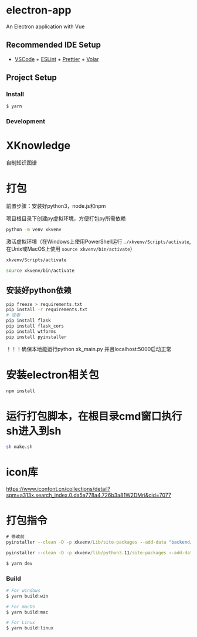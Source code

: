 # electron-app

An Electron application with Vue

## Recommended IDE Setup

- [VSCode](https://code.visualstudio.com/) + [ESLint](https://marketplace.visualstudio.com/items?itemName=dbaeumer.vscode-eslint) + [Prettier](https://marketplace.visualstudio.com/items?itemName=esbenp.prettier-vscode) + [Volar](https://marketplace.visualstudio.com/items?itemName=Vue.volar)

## Project Setup

### Install

```bash
$ yarn
```

### Development
# XKnowledge

自制知识图谱

# 打包

前置步骤：安装好python3，node.js和npm

项目根目录下创建py虚拟环境，方便打包py所需依赖

```bash
python -m venv xkvenv
```

激活虚拟环境（在Windows上使用PowerShell运行 `./xkvenv/Scripts/activate`, 在Unix或MacOS上使用 `source xkvenv/bin/activate`）

```bash
xkvenv/Scripts/activate
```
```bash
source xkvenv/bin/activate
```

## 安装好python依赖

```bash
pip freeze > requirements.txt
pip install -r requirements.txt
# 或者
pip install flask
pip install flask_cors
pip install wtforms
pip install pyinstaller
```

！！！确保本地能运行python xk_main.py 并且localhost:5000启动正常


# 安装electron相关包

```bash
npm install
```

# 运行打包脚本，在根目录cmd窗口执行sh进入到sh

```bash
sh make.sh
```

# icon库

https://www.iconfont.cn/collections/detail?spm=a313x.search_index.0.da5a778a4.726b3a81W2DMri&cid=7077

# 打包指令
``` cmd
# 修改前
pyinstaller --clean -D -p xkvenv/Lib/site-packages --add-data "backend/static:static" --add-data "backend/templates:templates" --distpath=. --noconfirm backend/xk_main.py
```
```cmd
pyinstaller --clean -D -p xkvenv/lib/python3.11/site-packages --add-data "backend/static:static" --add-data "backend/templates:templates" --distpath=. --noconfirm backend/xk_main.py
```

```bash
$ yarn dev
```

### Build

```bash
# For windows
$ yarn build:win

# For macOS
$ yarn build:mac

# For Linux
$ yarn build:linux
```
